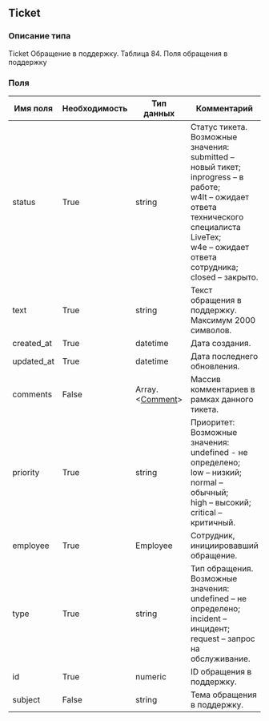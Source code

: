 
## Ticket

### Описание типа
Ticket
Обращение в поддержку.
Таблица 84. Поля обращения в поддержку


### Поля

| Имя поля | Необходимость | Тип данных | Комментарий |
|---|---|---|---|
|status|True|string|Статус тикета.<br/>Возможные значения:<br/>submitted – новый тикет;<br/>inprogress – в работе;<br/>w4lt – ожидает ответа технического специалиста LiveTex;<br/>w4e – ожидает ответа сотрудника;<br/>closed – закрыто.<br/>|
|text|True|string|Текст обращения в поддержку.<br/>Максимум 2000 символов.<br/>|
|created_at|True|datetime|Дата создания.<br/>|
|updated_at|True|datetime|Дата последнего обновления.<br/>|
|comments|False|Array.<[Comment](/docs/types/Comment.md)>|Массив комментариев в рамках данного тикета.<br/>|
|priority|True|string|Приоритет:<br/>Возможные значения:<br/>undefined - не определено;<br/>low – низкий;<br/>normal – обычный;<br/>high – высокий;<br/>critical – критичный.<br/>|
|employee|True|Employee|Сотрудник, инициировавший обращение.<br/>|
|type|True|string|Тип обращения.<br/>Возможные значения:<br/>undefined – не определено;<br/>incident – инцидент;<br/>request – запрос на обслуживание.<br/>|
|id|True|numeric|ID обращения в поддержку.<br/>|
|subject|False|string|Тема обращения в поддержку.<br/>|
